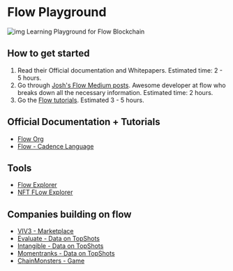 # Flow Playground
![img](https://miro.medium.com/max/12502/1*LKxpdGoG8Nyl_x9QGCGK7Q.png)
Learning Playground for Flow Blockchain 

## How to get started
1. Read their Official documentation and Whitepapers. Estimated time: 2 - 5 hours.
3. Go through [Josh's Flow Medium posts](https://joshuahannan.medium.com/). Awesome developer at flow who breaks down all the necessary information. Estimated time: 2 hours.
4. Go the [Flow tutorials](https://docs.onflow.org/cadence/tutorial/01-first-steps). Estimated 3 - 5 hours.

## Official Documentation + Tutorials
- [Flow Org](https://docs.onflow.org/)
- [Flow - Cadence Language](https://docs.onflow.org/cadence/language)

## Tools
- [Flow Explorer](https://flowscan.org/)
- [NFT FLow Explorer](https://www.cryptoslam.io/)

## Companies building on flow
- [VIV3 - Marketplace](https://viv3.com/)
- [Evaluate - Data on TopShots](https://evaluate.market/)
- [Intangible - Data on TopShots](https://intangible.market/Home.php) 
- [Momentranks - Data on TopShots](https://momentranks.com/)
- [ChainMonsters - Game](https://playchainmonsters.com/)
